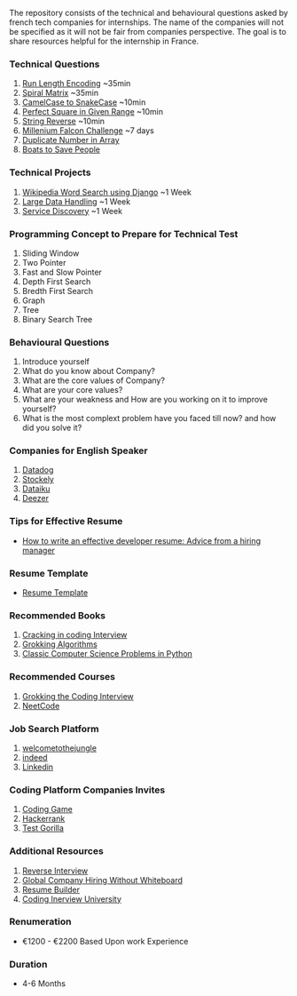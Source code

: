 The repository consists of the technical and behavioural questions asked by french tech companies for internships. The name of the companies will not be specified as it will not be fair from companies perspective. The goal is to share resources helpful for the internship in France.


### Technical Questions
1. [Run Length Encoding](https://leetcode.com/problems/string-compression/) ~35min
2. [Spiral Matrix](https://leetcode.com/problems/spiral-matrix/) ~35min
3. [CamelCase to SnakeCase](https://www.geeksforgeeks.org/python-program-to-convert-camel-case-string-to-snake-case/) ~10min
4. [Perfect Square in Given Range](https://www.geeksforgeeks.org/print-all-perfect-squares-from-the-given-range/) ~10min
5. [String Reverse](https://leetcode.com/problems/reverse-string/) ~10min
6. [Millenium Falcon Challenge](https://github.com/dataiku/millenium-falcon-challenge) ~7 days
7. [Duplicate Number in Array](https://leetcode.com/problems/find-the-duplicate-number/)
8. [Boats to Save People](https://leetcode.com/problems/boats-to-save-people/)


### Technical Projects
1. [Wikipedia Word Search using Django](https://github.com/khadkarajesh/wikipedia-word-search) ~1 Week
2. [Large Data Handling](https://github.com/khadkarajesh/assessment) ~1 Week
3. [Service Discovery](https://github.com/khadkarajesh/service-discovery) ~1 Week


### Programming Concept to Prepare for Technical Test
1. Sliding Window
2. Two Pointer
3. Fast and Slow Pointer
4. Depth First Search
5. Bredth First Search
6. Graph
7. Tree
8. Binary Search Tree


### Behavioural Questions
1. Introduce yourself
2. What do you know about Company?
3. What are the core values of Company?
4. What are your core values?
5. What are your weakness and How are you working on it to improve yourself?
6. What is the most complext problem have you faced till now? and how did you solve it? 


### Companies for English Speaker
1. [Datadog](https://www.datadoghq.com/)
2. [Stockely](https://www.welcometothejungle.com/fr/companies/stockly-1)
3. [Dataiku](https://www.dataiku.com/)
4. [Deezer](https://www.deezer.com/en/)

### Tips for Effective Resume
- [How to write an effective developer resume: Advice from a hiring manager](https://stackoverflow.blog/2020/11/25/how-to-write-an-effective-developer-resume-advice-from-a-hiring-manager/)

### Resume Template
- [Resume Template](https://blog.pragmaticengineer.com/the-pragmatic-engineers-resume-template/)

### Recommended Books
1. [Cracking in coding Interview](https://www.amazon.com/Cracking-Coding-Interview-Programming-Questions/dp/0984782850)
2. [Grokking Algorithms](https://www.manning.com/books/grokking-algorithms)
3. [Classic Computer Science Problems in Python](https://www.manning.com/books/classic-computer-science-problems-in-python)

### Recommended Courses
1. [Grokking the Coding Interview](https://www.educative.io/courses/grokking-the-coding-interview)
2. [NeetCode](https://www.youtube.com/c/NeetCode)

### Job Search Platform
1. [welcometothejungle](https://www.welcometothejungle.com/)
2. [indeed](https://indeed.com/)
3. [Linkedin](https://www.linkedin.com/)

### Coding Platform Companies Invites
1. [Coding Game](https://www.codingame.com)
2. [Hackerrank](https://www.hackerrank.com/)
3. [Test Gorilla](https://www.testgorilla.com/)

### Additional Resources
1. [Reverse Interview](https://github.com/viraptor/reverse-interview)
2. [Global Company Hiring Without Whiteboard](https://github.com/poteto/hiring-without-whiteboards)
3. [Resume Builder](https://arc.dev/resume/builder)
4. [Coding Inerview University](https://github.com/jwasham/coding-interview-university)

### Renumeration 
- €1200 - €2200 Based Upon work Experience

### Duration
- 4-6 Months
